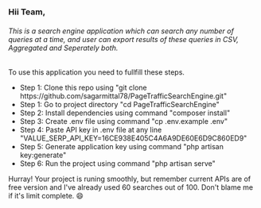 <div>
  
<h3>Hii Team,</h3> 
<h6>This is a search engine application which can search any number of queries at a time, and user can export results of these queries in CSV, Aggregated and Seperately both. </h6>
<span>To use this application you need to fullfill these steps. </span>
<ul>
  <li>Step 1: Clone this repo using "git clone https://github.com/sagarmittal78/PageTrafficSearchEngine.git"</li>
      <li>Step 1: Go to project directory "cd PageTrafficSearchEngine"</li>
<li>Step 2: Install dependencies using command "composer install"</li>
    <li>Step 3: Create .env file using command "cp .env.example .env"</li>
    <li>Step 4: Paste API key in .env file at any line "VALUE_SERP_API_KEY=16CE938E405C4A6A9DE60E6D9C860ED9"</li>
<li>Step 5: Generate application key using command "php artisan key:generate"</li>
<li>Step 6: Run the project using command "php artisan serve"</li>
  </ul>
Hurray! Your project is runing smoothly, but remember current APIs are of free version and I've already used 60 searches out of 100. Don't blame me if it's limit complete. 😄
